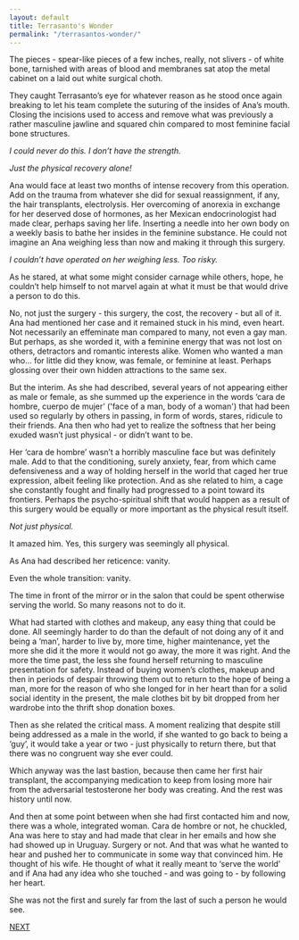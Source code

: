 ```yaml
---
layout: default
title: Terrasanto's Wonder
permalink: "/terrasantos-wonder/"
---
```

<!-- wp:paragraph -->

The pieces - spear-like pieces of a few inches, really, not slivers - of white bone, tarnished with areas of blood and membranes sat atop the metal cabinet on a laid out white surgical choth.&nbsp;

<!-- /wp:paragraph -->

<!-- wp:paragraph -->

They caught Terrasanto’s eye for whatever reason as he stood once again breaking to let his team complete the suturing of the insides of Ana’s mouth. Closing the incisions used to access and remove what was previously a rather masculine jawline and squared chin compared to most feminine facial bone structures.

<!-- /wp:paragraph -->

<!-- wp:paragraph -->

_I could never do this. I don’t have the strength.&nbsp;_

<!-- /wp:paragraph -->

<!-- wp:paragraph -->

_Just the physical recovery alone!_

<!-- /wp:paragraph -->

<!-- wp:paragraph -->

Ana would face at least two months of intense recovery from this operation. Add on the trauma from whatever she did for sexual reassignment, if any, the hair transplants, electrolysis. Her overcoming of anorexia in exchange for her deserved dose of hormones, as her Mexican endocrinologist had made clear, perhaps saving her life. Inserting a needle into her own body on a weekly basis to bathe her insides in the feminine substance. He could not imagine an Ana weighing less than now and making it through this surgery.

<!-- /wp:paragraph -->

<!-- wp:paragraph -->

_I couldn’t have operated on her weighing less. Too risky._

<!-- /wp:paragraph -->

<!-- wp:paragraph -->

As he stared, at what some might consider carnage while others, hope, he couldn’t help himself to not marvel again at what it must be that would drive a person to do this.&nbsp;

<!-- /wp:paragraph -->

<!-- wp:paragraph -->

No, not just the surgery - this surgery, the cost, the recovery - but all of it. Ana had mentioned her case and it remained stuck in his mind, even heart. Not necessarily an effeminate man compared to many, not even a gay man. But perhaps, as she worded it, with a feminine energy that was not lost on others, detractors and romantic interests alike. Women who wanted a man who… for little did they know, was female, or feminine at least. Perhaps glossing over their own hidden attractions to the same sex.&nbsp;

<!-- /wp:paragraph -->

<!-- wp:paragraph -->

But the interim. As she had described, several years of not appearing either as male or female, as she summed up the experience in the words ‘cara de hombre, cuerpo de mujer’ ('face of a man, body of a woman') that had been used so regularly by others in passing, in form of words, stares, ridicule to their friends. Ana then who had yet to realize the softness that her being exuded wasn’t just physical - or didn’t want to be.&nbsp;

<!-- /wp:paragraph -->

<!-- wp:paragraph -->

Her ‘cara de hombre’ wasn’t a horribly masculine face but was definitely male. Add to that the conditioning, surely anxiety, fear, from which came defensiveness and a way of holding herself in the world that caged her true expression, albeit feeling like protection. And as she related to him, a cage she constantly fought and finally had progressed to a point toward its frontiers. Perhaps the psycho-spiritual shift that would happen as a result of this surgery would be equally or more important as the physical result itself.

<!-- /wp:paragraph -->

<!-- wp:paragraph -->

_Not just physical._&nbsp;

<!-- /wp:paragraph -->

<!-- wp:paragraph -->

It amazed him. Yes, this surgery was seemingly all physical.&nbsp;

<!-- /wp:paragraph -->

<!-- wp:paragraph -->

As Ana had described her reticence: vanity.&nbsp;

<!-- /wp:paragraph -->

<!-- wp:paragraph -->

Even the whole transition: vanity.&nbsp;

<!-- /wp:paragraph -->

<!-- wp:paragraph -->

The time in front of the mirror or in the salon that could be spent otherwise serving the world. So many reasons not to do it.&nbsp;

<!-- /wp:paragraph -->

<!-- wp:paragraph -->

What had started with clothes and makeup, any easy thing that could be done. All seemingly harder to do than the default of not doing any of it and being a ‘man’, harder to live by, more time, higher maintenance, yet the more she did it the more it would not go away, the more it was right. And the more the time past, the less she found herself returning to masculine presentation for safety. Instead of buying women’s clothes, makeup and then in periods of despair throwing them out to return to the hope of being a man, more for the reason of who she longed for in her heart than for a solid social identity in the present, the male clothes bit by bit dropped from her wardrobe into the thrift shop donation boxes. &nbsp;

<!-- /wp:paragraph -->

<!-- wp:paragraph -->

Then as she related the critical mass. A moment realizing that despite still being addressed as a male in the world, if she wanted to go back to being a ‘guy’, it would take a year or two - just physically to return there, but that there was no congruent way she ever could.&nbsp;

<!-- /wp:paragraph -->

<!-- wp:paragraph -->

Which anyway was the last bastion, because then came her first hair transplant, the accompanying medication to keep from losing more hair from the adversarial testosterone her body was creating. And the rest was history until now.&nbsp;

<!-- /wp:paragraph -->

<!-- wp:paragraph -->

And then at some point between when she had first contacted him and now, there was a whole, integrated woman. Cara de hombre or not, he chuckled, Ana was here to stay and had made that clear in her emails and how she had showed up in Uruguay. Surgery or not. And that was what he wanted to hear and pushed her to communicate in some way that convinced him. He thought of his wife. He thought of what it really meant to ‘serve the world’ and if Ana had any idea who she touched - and was going to - by following her heart.

<!-- /wp:paragraph -->

<!-- wp:paragraph -->

She was not the first and surely far from the last of such a person he would see.&nbsp;

<!-- /wp:paragraph -->

<!-- wp:paragraph -->

[NEXT](https://ffs.alexikaruna.com/a-girl-who-knows-a-guy/)

<!-- /wp:paragraph -->

